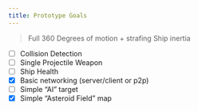 ```yaml
---
title: Prototype Goals
---
```

> Full 360 Degrees of motion + strafing
> Ship inertia
- [ ] Collision Detection
- [ ] Single Projectile Weapon
- [ ] Ship Health
- [x] Basic networking (server/client or p2p)
- [ ] Simple “AI” target
- [x] Simple “Asteroid Field” map
<!--stackedit_data:
eyJoaXN0b3J5IjpbMzIzNDQ4MzMyLDExNzg5Mjg5MTVdfQ==
-->